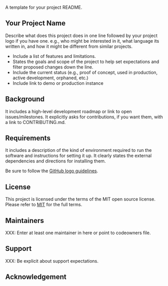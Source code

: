A template for your project README.

## Your Project Name

Describe what does this project does in one line followed by your project logo if you have one. e.g., who might be interested in it, what language its written in, and how it might be different from similar projects.

- Include a list of features and limitations.
- States the goals and scope of the project to help set expectations and filter proposed changes down the line.
- Include the current status (e.g., proof of concept, used in production, active development, orphaned, etc.)
- Include link to demo or production instance

## Background

It includes a high-level development roadmap or link to open issues/milestones.
It explicitly asks for contributions, if you want them, with a link to CONTRIBUTING.md.

## Requirements

It includes a description of the kind of environment required to run the software and instructions for setting it up.
It clearly states the external dependencies and directions for installing them.

Be sure to follow the [GitHub logo guidelines](https://github.com/logos).

## License

This project is licensed under the terms of the MIT open source license. Please refer to [MIT](./LICENSE.txt) for the full terms.

## Maintainers

XXX: Enter at least one maintainer in here or point to codeowners file.

## Support

XXX: Be explicit about support expectations.

## Acknowledgement
